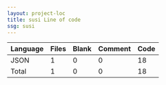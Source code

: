 ```yaml
---
layout: project-loc
title: susi Line of code
ssg: susi
---
```

<div class="table-responsive">
<table class="table">
<thead><tr>
<th>Language</th>
<th>Files</th>
<th>Blank</th>
<th>Comment</th>
<th>Code</th>
</tr></thead><tbody>
<tr><td>JSON</td><td> 1</td><td> 0</td><td> 0</td><td> 18</td></tr>
<tr><td>Total</td><td>1</td><td>0</td><td>0</td><td>18</td></tr>
</tbody></table></div>
